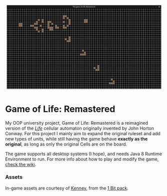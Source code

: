 ![this is where the screenshot is supposed to be](https://github.com/GlitchedCode/gameofliferemastered/blob/master/screenshot.png "Game of Life: Remastered")

# Game of Life: Remastered
My OOP university project, Game of Life: Remastered is a reimagined version of the [*Life*](https://en.wikipedia.org/wiki/Conway's_Game_of_Life) cellular automaton originally invented by John Horton Conway.
For this project I mainly aim to expand the original ruleset and add new types of units, while still having the game behave **exactly as the original**, as long as only the original Cells are on the board.

The game supports all desktop systems (I hope), and needs Java 8 Runtime Environment to run. For more info about how to play and modify the game, [check the wiki](https://github.com/GlitchedCode/gameofliferemastered/wiki).




### Assets
In-game assets are courtesy of [Kenney](https://kenney.nl/), from the [1 Bit pack](https://kenney.nl/assets/bit-pack). 

